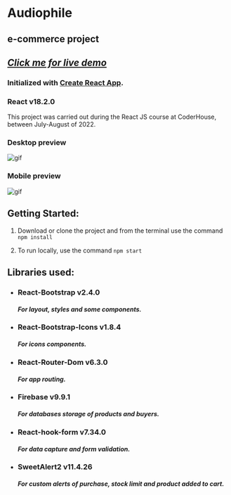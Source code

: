# **Audiophile**
## e-commerce project

## [_Click me for live demo_](https://jotaurbina.github.io/proyectoFinal_react_coderHouse__audiophileEcommerce/)


### Initialized with [Create React App](https://github.com/facebook/create-react-app).
### React v18.2.0


This project was carried out during the React JS course at CoderHouse, between July-August of 2022.

### **Desktop preview**
![gif](https://res.cloudinary.com/jurbina/image/upload/v1661017846/audiophile/dekstopDemo_ix66kb.gif)

### **Mobile preview**
![gif](https://res.cloudinary.com/jurbina/image/upload/v1661018683/audiophile/mobileDemo_1_qrgbqw.gif)

## **Getting Started:**

1. Download or clone the project and from the terminal use the command `npm install`

2. To run locally, use the command `npm start`

## Libraries used:

- ### React-Bootstrap v2.4.0
  #### _For layout, styles and some components._
- ### React-Bootstrap-Icons v1.8.4
  #### _For icons components._
- ### React-Router-Dom v6.3.0
  #### _For app routing._
- ### Firebase v9.9.1
  #### _For databases storage of products and buyers._
- ### React-hook-form v7.34.0
  #### _For data capture and form validation._
- ### SweetAlert2 v11.4.26
  #### _For custom alerts of purchase, stock limit and product added to cart._
